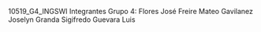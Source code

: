 
10519_G4_INGSWI
Integrantes Grupo 4:
Flores José
Freire Mateo
Gavilanez Joselyn
Granda Sigifredo
Guevara Luis
